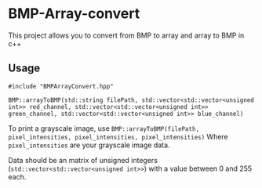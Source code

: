 # BMP-Array-convert
This project allows you to convert from BMP to array and array to BMP in c++

## Usage


```
#include "BMPArrayConvert.hpp"

BMP::arrayToBMP(std::string filePath, std::vector<std::vector<unsigned int>> red_channel, std::vector<std::vector<unsigned int>> green_channel, std::vector<std::vector<unsigned int>> blue_channel)
```


To print a grayscale image, use `BMP::arrayToBMP(filePath, pixel_intensities, pixel_intensities, pixel_intensities)` Where `pixel_intensities` are your grayscale image data.


Data should be an matrix of unsigned integers (`std::vector<std::vector<unsigned int>>`) with a value between 0 and 255 each.
